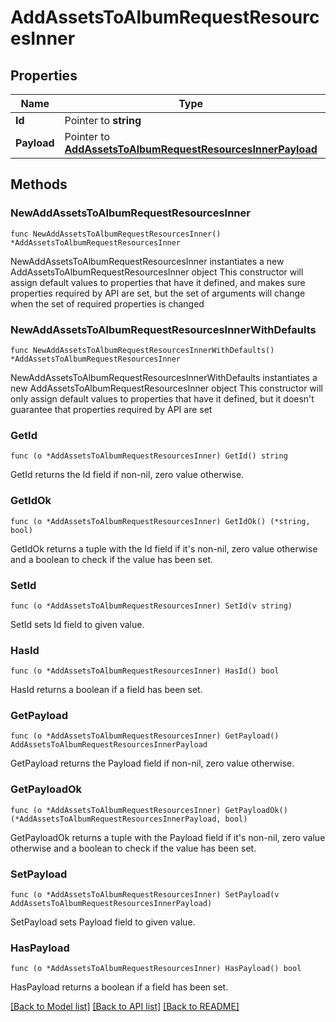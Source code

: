 # AddAssetsToAlbumRequestResourcesInner

## Properties

Name | Type | Description | Notes
------------ | ------------- | ------------- | -------------
**Id** | Pointer to **string** |  | [optional] 
**Payload** | Pointer to [**AddAssetsToAlbumRequestResourcesInnerPayload**](AddAssetsToAlbumRequestResourcesInnerPayload.md) |  | [optional] 

## Methods

### NewAddAssetsToAlbumRequestResourcesInner

`func NewAddAssetsToAlbumRequestResourcesInner() *AddAssetsToAlbumRequestResourcesInner`

NewAddAssetsToAlbumRequestResourcesInner instantiates a new AddAssetsToAlbumRequestResourcesInner object
This constructor will assign default values to properties that have it defined,
and makes sure properties required by API are set, but the set of arguments
will change when the set of required properties is changed

### NewAddAssetsToAlbumRequestResourcesInnerWithDefaults

`func NewAddAssetsToAlbumRequestResourcesInnerWithDefaults() *AddAssetsToAlbumRequestResourcesInner`

NewAddAssetsToAlbumRequestResourcesInnerWithDefaults instantiates a new AddAssetsToAlbumRequestResourcesInner object
This constructor will only assign default values to properties that have it defined,
but it doesn't guarantee that properties required by API are set

### GetId

`func (o *AddAssetsToAlbumRequestResourcesInner) GetId() string`

GetId returns the Id field if non-nil, zero value otherwise.

### GetIdOk

`func (o *AddAssetsToAlbumRequestResourcesInner) GetIdOk() (*string, bool)`

GetIdOk returns a tuple with the Id field if it's non-nil, zero value otherwise
and a boolean to check if the value has been set.

### SetId

`func (o *AddAssetsToAlbumRequestResourcesInner) SetId(v string)`

SetId sets Id field to given value.

### HasId

`func (o *AddAssetsToAlbumRequestResourcesInner) HasId() bool`

HasId returns a boolean if a field has been set.

### GetPayload

`func (o *AddAssetsToAlbumRequestResourcesInner) GetPayload() AddAssetsToAlbumRequestResourcesInnerPayload`

GetPayload returns the Payload field if non-nil, zero value otherwise.

### GetPayloadOk

`func (o *AddAssetsToAlbumRequestResourcesInner) GetPayloadOk() (*AddAssetsToAlbumRequestResourcesInnerPayload, bool)`

GetPayloadOk returns a tuple with the Payload field if it's non-nil, zero value otherwise
and a boolean to check if the value has been set.

### SetPayload

`func (o *AddAssetsToAlbumRequestResourcesInner) SetPayload(v AddAssetsToAlbumRequestResourcesInnerPayload)`

SetPayload sets Payload field to given value.

### HasPayload

`func (o *AddAssetsToAlbumRequestResourcesInner) HasPayload() bool`

HasPayload returns a boolean if a field has been set.


[[Back to Model list]](../README.md#documentation-for-models) [[Back to API list]](../README.md#documentation-for-api-endpoints) [[Back to README]](../README.md)


